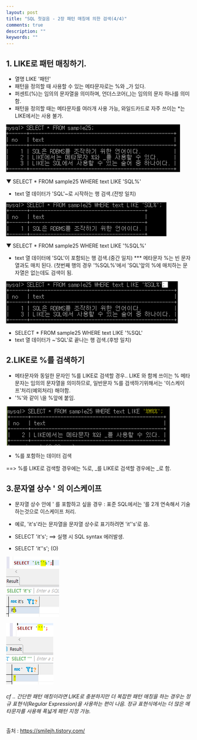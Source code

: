 ```yaml
---
layout: post
title: "SQL 첫걸음 - 2장 패턴 매칭에 의한 검색(4/4)" 
comments: true
description: ""
keywords: ""
---
```


## 1. LIKE로 패턴 매칭하기.
- 열명 LIKE '패턴'
- 패턴을 정의할 때 사용할 수 있는 메타문자로는 %와 _가 있다. 
- 퍼센트(%)는 임의의 문자열을 의미하며, 언더스코어(_)는 임의의 문자 하나를 의미함.
- 패턴을 정의할 때는 메타문자를 여러개 사용 가능, 와일드카드로 자주 쓰이는 *는 LIKE에서는 사용
불가.

![99A0D54D5B850E842C](/images/sql_first_step/99A0D54D5B850E842C.png)

▼ SELECT * FROM sample25 WHERE text LIKE 'SQL%'

- text 열 데이터가  'SQL'~로 시작하는 행 검색.(전방 일치)

![998E97425B850EB20C](/images/sql_first_step/998E97425B850EB20C.png)

▼ SELECT * FROM sample25 WHERE text LIKE '%SQL%'
- text 열 데이터에  'SQL'이 포함되는 행 검색.(중간 일치)
*** 메타문자 %는 빈 문자열과도 매치 된다. (첫번째 행의 경우 '%SQL%'에서 'SQL'앞의 %에 매치하는 문자열은 없는데도 검색이 됨. 

![99DB80485B850F052A](/images/sql_first_step/99DB80485B850F052A.png)

- SELECT * FROM sample25 WHERE text LIKE '%SQL'
- text 열 데이터가  ~'SQL'로 끝나는 행 검색.(후방 일치)


## 2.LIKE로 %를 검색하기

- 메타문자와 동일한 문자인 %를 LIKE로 검색할 경우..
LIKE 와 함께 쓰이는 % 메타문자는 임의의 문자열을 의미하므로,  일반문자 %를 검색하기위해서는 '이스케이프'처리(예외처리) 해야함.
- '\%'와 같이 \을 %앞에 붙임.

![999522425B850F3139](/images/sql_first_step/999522425B850F3139.png)

- %를 포함하는 데이터 검색


==> %를 LIKE로 검색할 경우에는 \%로, _를 LIKE로 검색할 경우에는 \_로 함.


## 3.문자열 상수 ' 의 이스케이프 

- 문자열 상수 안에 ' 를 포함하고 싶을 경우 :  표준 SQL에서는 '를 2개 연속해서 기술하는것으로 이스케이프 처리.

- 예로, 'it's'라는 문자열을 문자열 상수로 표기하려면 'it''s'로 씀.
- SELECT 'it's';  ==>   실행 시 SQL syntax 에러발생.
- SELECT 'it''s'; (O) 

![99FDE64E5B850FF51F](/images/sql_first_step/99FDE64E5B850FF51F.png)

![9907EA445B85100728](/images/sql_first_step/9907EA445B85100728.png)

###### cf .. 간단한 패턴 매칭이라면 LIKE로 충분하지만 더 복잡한 패턴 매칭을 하는 경우는 정규 표현식(Regular Expression)을 사용하는 편이 나음. 정규 표현식에서는 더 많은 메타문자를 사용해 폭넓게 패턴 지정 가능.


출처 : https://smilejh.tistory.com/